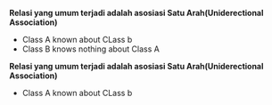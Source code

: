 **Relasi yang umum terjadi adalah asosiasi Satu Arah(Uniderectional Association)**
- Class A known about CLass b
- Class B knows nothing about Class A

**Relasi yang umum terjadi adalah asosiasi Satu Arah(Uniderectional Association)**
- Class A known about CLass b

